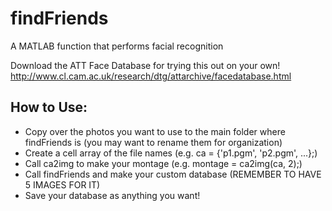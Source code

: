 # findFriends
A MATLAB function that performs facial recognition

Download the ATT Face Database for trying this out on your own!
http://www.cl.cam.ac.uk/research/dtg/attarchive/facedatabase.html

## How to Use:
- Copy over the photos you want to use to the main folder where findFriends is (you may want to rename them for organization)
- Create a cell array of the file names (e.g. ca = {'p1.pgm', 'p2.pgm', ...};)
- Call ca2img to make your montage  (e.g. montage = ca2img(ca, 2);)
- Call findFriends and make your custom database (REMEMBER TO HAVE 5 IMAGES FOR IT)
- Save your database as anything you want!
